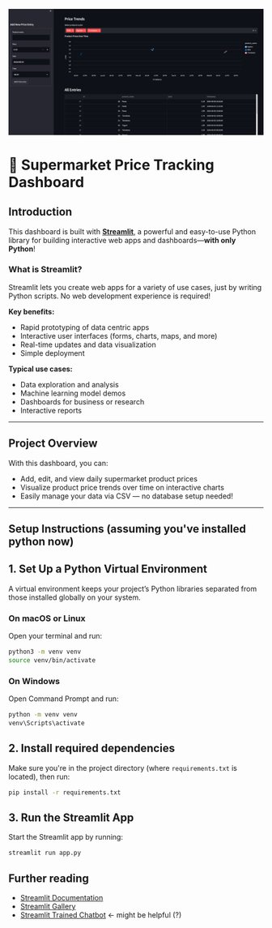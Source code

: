 ![img.png](img.png)

# 🛒 Supermarket Price Tracking Dashboard

## Introduction

This dashboard is built with **[Streamlit](https://streamlit.io/)**, a powerful and easy-to-use Python library for building interactive web apps and dashboards—**with only Python**!


### What is Streamlit?

Streamlit lets you create web apps for a variety of use cases, just by writing Python scripts. No web development experience is required!

**Key benefits:**
- Rapid prototyping of data centric apps
- Interactive user interfaces (forms, charts, maps, and more)
- Real-time updates and data visualization
- Simple deployment

**Typical use cases:**
- Data exploration and analysis
- Machine learning model demos
- Dashboards for business or research
- Interactive reports

---
## Project Overview

With this dashboard, you can:
- Add, edit, and view daily supermarket product prices
- Visualize product price trends over time on interactive charts
- Easily manage your data via CSV — no database setup needed!

---

## Setup Instructions (assuming you've installed python now)

## 1. Set Up a Python Virtual Environment

A virtual environment keeps your project’s Python libraries separated from those installed globally on your system.

### On **macOS** or **Linux**
Open your terminal and run:

```bash
python3 -m venv venv
source venv/bin/activate
```

### On **Windows**
Open Command Prompt and run:
```bash
python -m venv venv
venv\Scripts\activate
```
## 2. Install required dependencies
Make sure you're in the project directory (where `requirements.txt` is located), then run:
```bash
pip install -r requirements.txt
```
## 3. Run the Streamlit App
Start the Streamlit app by running:
```bash
streamlit run app.py
```


## Further reading
- [Streamlit Documentation](https://docs.streamlit.io/)
- [Streamlit Gallery](https://streamlit.io/gallery)
- [Streamlit Trained Chatbot](https://streamly.streamlit.app/?ref=streamlit-io-gallery-favorites) <- might be helpful (?)